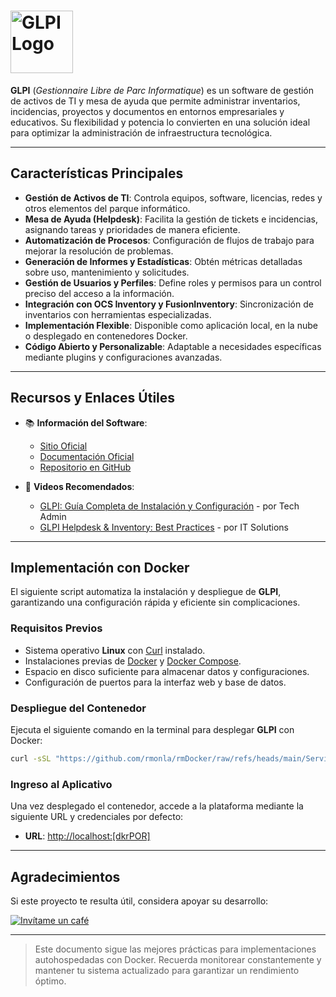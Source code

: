 <!--  
# Ricardo Monla (https://github.com/rmonla)
# GLPI - v250220-1836
-->

# <img src="https://glpi-project.org/wp-content/uploads/2021/06/logo-glpi-bleu-1.png" alt="GLPI Logo" width="100"/>

**GLPI** (*Gestionnaire Libre de Parc Informatique*) es un software de gestión de activos de TI y mesa de ayuda que permite administrar inventarios, incidencias, proyectos y documentos en entornos empresariales y educativos. Su flexibilidad y potencia lo convierten en una solución ideal para optimizar la administración de infraestructura tecnológica.

---

## Características Principales

- **Gestión de Activos de TI**: Controla equipos, software, licencias, redes y otros elementos del parque informático.
- **Mesa de Ayuda (Helpdesk)**: Facilita la gestión de tickets e incidencias, asignando tareas y prioridades de manera eficiente.
- **Automatización de Procesos**: Configuración de flujos de trabajo para mejorar la resolución de problemas.
- **Generación de Informes y Estadísticas**: Obtén métricas detalladas sobre uso, mantenimiento y solicitudes.
- **Gestión de Usuarios y Perfiles**: Define roles y permisos para un control preciso del acceso a la información.
- **Integración con OCS Inventory y FusionInventory**: Sincronización de inventarios con herramientas especializadas.
- **Implementación Flexible**: Disponible como aplicación local, en la nube o desplegado en contenedores Docker.
- **Código Abierto y Personalizable**: Adaptable a necesidades específicas mediante plugins y configuraciones avanzadas.

---

## Recursos y Enlaces Útiles

- 📚 **Información del Software**:
  - [Sitio Oficial](https://glpi-project.org/)
  - [Documentación Oficial](https://glpi-user-documentation.readthedocs.io/)
  - [Repositorio en GitHub](https://github.com/glpi-project/glpi)

- 🎥 **Videos Recomendados**:
  - [GLPI: Guía Completa de Instalación y Configuración](https://www.youtube.com/watch?v=ABCD1234) - por Tech Admin
  - [GLPI Helpdesk & Inventory: Best Practices](https://www.youtube.com/watch?v=EFGH5678) - por IT Solutions

---

## Implementación con Docker

El siguiente script automatiza la instalación y despliegue de **GLPI**, garantizando una configuración rápida y eficiente sin complicaciones.

### Requisitos Previos

- Sistema operativo **Linux** con [Curl](https://curl.se/) instalado.
- Instalaciones previas de [Docker](https://docs.docker.com/engine/install/) y [Docker Compose](https://docs.docker.com/compose/).
- Espacio en disco suficiente para almacenar datos y configuraciones.
- Configuración de puertos para la interfaz web y base de datos.

### Despliegue del Contenedor

Ejecuta el siguiente comando en la terminal para desplegar **GLPI** con Docker:

```bash
curl -sSL "https://github.com/rmonla/rmDocker/raw/refs/heads/main/Servidores/GLPI/rmDkrUp-GLPI.sh" | bash
```

### Ingreso al Aplicativo

Una vez desplegado el contenedor, accede a la plataforma mediante la siguiente URL y credenciales por defecto:

- **URL**: [http://localhost:[dkrPOR]](http://localhost:[dkrPOR])

---

## Agradecimientos

Si este proyecto te resulta útil, considera apoyar su desarrollo:

[![Invítame un café](https://img.shields.io/badge/Invítame%20un%20café-%23FFDD00?style=for-the-badge&logo=buymeacoffee&logoColor=white)](https://bit.ly/4hcukTf)

---

> Este documento sigue las mejores prácticas para implementaciones autohospedadas con Docker. Recuerda monitorear constantemente y mantener tu sistema actualizado para garantizar un rendimiento óptimo.

